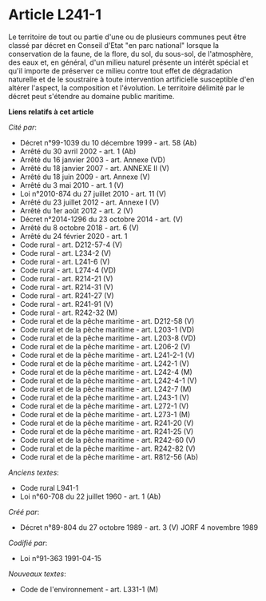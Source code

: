 # Article L241-1

Le territoire de tout ou partie d'une ou de plusieurs communes peut être classé par décret en Conseil d'Etat "en parc
national" lorsque la conservation de la faune, de la flore, du sol, du sous-sol, de l'atmosphère, des eaux et, en général,
d'un milieu naturel présente un intérêt spécial et qu'il importe de préserver ce milieu contre tout effet de dégradation
naturelle et de le soustraire à toute intervention artificielle susceptible d'en altérer l'aspect, la composition et
l'évolution. Le territoire délimité par le décret peut s'étendre au domaine public maritime.

**Liens relatifs à cet article**

_Cité par_:

  - Décret n°99-1039 du 10 décembre 1999 - art. 58 (Ab)
  - Arrêté du 30 avril 2002 - art. 1 (Ab)
  - Arrêté du 16 janvier 2003 - art. Annexe (VD)
  - Arrêté du 18 janvier 2007 - art. ANNEXE II (V)
  - Arrêté du 18 juin 2009 - art. Annexe (V)
  - Arrêté du 3 mai 2010 - art. 1 (V)
  - Loi n°2010-874 du 27 juillet 2010 - art. 11 (V)
  - Arrêté du 23 juillet 2012 - art. Annexe I (V)
  - Arrêté du 1er août 2012 - art. 2 (V)
  - Décret n°2014-1296 du 23 octobre 2014 - art. (V)
  - Arrêté du 8 octobre 2018 - art. 6 (V)
  - Arrêté du 24 février 2020 - art. 1
  - Code rural - art. D212-57-4 (V)
  - Code rural - art. L234-2 (V)
  - Code rural - art. L241-6 (V)
  - Code rural - art. L274-4 (VD)
  - Code rural - art. R214-21 (V)
  - Code rural - art. R214-31 (V)
  - Code rural - art. R241-27 (V)
  - Code rural - art. R241-91 (V)
  - Code rural - art. R242-32 (M)
  - Code rural et de la pêche maritime - art. D212-58 (V)
  - Code rural et de la pêche maritime - art. L203-1 (VD)
  - Code rural et de la pêche maritime - art. L203-8 (VD)
  - Code rural et de la pêche maritime - art. L206-2 (V)
  - Code rural et de la pêche maritime - art. L241-2-1 (V)
  - Code rural et de la pêche maritime - art. L242-1 (V)
  - Code rural et de la pêche maritime - art. L242-4 (M)
  - Code rural et de la pêche maritime - art. L242-4-1 (V)
  - Code rural et de la pêche maritime - art. L242-7 (M)
  - Code rural et de la pêche maritime - art. L243-1 (V)
  - Code rural et de la pêche maritime - art. L272-1 (V)
  - Code rural et de la pêche maritime - art. L273-1 (M)
  - Code rural et de la pêche maritime - art. R241-20 (V)
  - Code rural et de la pêche maritime - art. R241-25 (V)
  - Code rural et de la pêche maritime - art. R242-60 (V)
  - Code rural et de la pêche maritime - art. R242-82 (V)
  - Code rural et de la pêche maritime - art. R812-56 (Ab)

_Anciens textes_:

  - Code rural L941-1
  - Loi n°60-708 du 22 juillet 1960 - art. 1 (Ab)

_Créé par_:

  - Décret n°89-804 du 27 octobre 1989 - art. 3 (V) JORF 4 novembre 1989

_Codifié par_:

  - Loi n°91-363 1991-04-15

_Nouveaux textes_:

  - Code de l'environnement - art. L331-1 (M)
